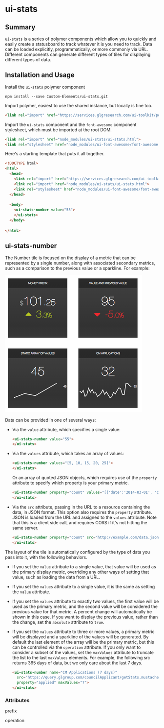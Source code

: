 # ui-stats

## Summary

`ui-stats` is a series of polymer components which allow you to quickly and easily create a statusboard to track whatever it is you need to track. Data can be loaded explicitly, programmatically, or more commonly via URL. Different components can generate different types of tiles for displaying different types of data.


## Installation and Usage

Install the `ui-stats` polymer component

    npm install --save Custom-Elements/ui-stats.git
    
Import polymer, easiest to use the shared instance, but locally is fine too.

```html
<link rel="import" href="https://services.glgresearch.com/ui-toolkit/polymer.html">
```
    
Import the `ui-stats` component and the `font-awesome` component stylesheet, which must be imported at the root DOM.

```html
<link rel="import" href="node_modules/ui-stats/ui-stats.html">
<link rel="stylesheet" href="node_modules/ui-font-awesome/font-awesome.less">
```

Here's a starting template that puts it all together.

```html
<!DOCTYPE html>
<html>
  <head>
    <link rel="import" href="https://services.glgresearch.com/ui-toolkit/polymer.html">    
    <link rel="import" href="node_modules/ui-stats/ui-stats.html">
    <link rel="stylesheet" href="node_modules/ui-font-awesome/font-awesome.less">
  </head>

  <body>
    <ui-stats-number value="55">
    </ui-stats>
  </body>

</html>
```

## ui-stats-number

The Number tile is focused on the display of a metric that can be represented by a single number, along with associated secondary metrics, such as a comparison to the previous value or a sparkline. For example:

![screenshot](images/screenshot1.png)

Data can be provided in one of several ways:

* Via the `value` attribute, which specifies a single value:

  ```html
  <ui-stats-number value="55">
  </ui-stats>
  ```

* Via the `values` attribute, which takes an array of values:

  ```html
  <ui-stats-number values="[5, 10, 15, 20, 25]">
  </ui-stats>
  ```

  Or an array of quoted JSON objects, which requires use of the `property` attribute to specify which property is your primary metric.

  ```html
  <ui-stats-number property="count" values="[{'date':'2014-03-01', 'count':10}, {'date':'2014-03-02', 'count':15}, {'date':'2014-03-03', 'count':11}]">
  </ui-stats>
  ```

* Via the `src` attribute, passing in the URL to a resource containing the data, in JSON format. This option also requires the `property` attribute. JSON is loaded from the URL and assigned to the `values` attribute. Note that this is a client side call, and requires CORS if it's not hitting the same server.

  ```html
  <ui-stats-number property="count" src="http://example.com/data.json">
  </ui-stats>
  ```

The layout of the tile is automatically configured by the type of data you pass into it, with the following behaviors.

* If you set the `value` attribute to a single value, that value will be used as the primary display metric, overriding any other ways of setting that value, such as loading the data from a URL.

* If you set the `values` attribute to a single value, it is the same as setting the `value` attribute.

* If you set the `values` attribute to exactly two values, the first value will be used as the primary metric, and the second value will be considered the previous value for that metric. A percent change will automatically be shown in this case. If you want to display the previous value, rather than the change, set the `absolute` attribute to `true`.

* If you set the `values` attribute to three or more values, a primary metric will be displayed and a sparkline of the values will be generated. By default the last element of the array will be the primary metric, but this can be controlled via the `operation` attribute. If you only want to consider a subset of the values, set the `maxValues` attribute to truncate the list to the last `maxValues` elements. For example, the following src returns 365 days of data, but we only care about the last 7 days.
  
  ```html
  <ui-stats-number name="CM Applications (7 days)" 
    src="https://query.glgroup.com/councilApplicant/getStats.mustache"
    property="applied" maxValues="7">
  </ui-stats>
  ```

### Attributes

prefix

operation

